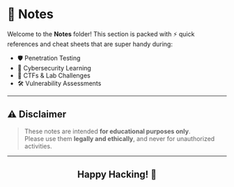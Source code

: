 # 📝 Notes

Welcome to the **Notes** folder! This section is packed with ⚡ quick references and cheat sheets that are super handy during:

- 🛡️ Penetration Testing
- 🧠 Cybersecurity Learning
- 🎯 CTFs & Lab Challenges
- 🛠️ Vulnerability Assessments

---

## ⚠️ Disclaimer

> These notes are intended **for educational purposes only**.  
> Please use them **legally and ethically**, and never for unauthorized activities.

---

## <p align="center"> Happy Hacking! 🚀</p>
